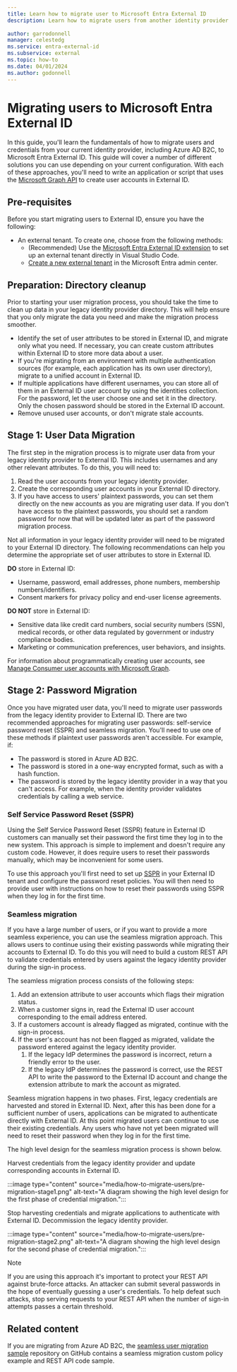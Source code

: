 ```yaml
---
title: Learn how to migrate user to Microsoft Entra External ID
description: Learn how to migrate users from another identity provider to Microsoft Entra External ID.
 
author: garrodonnell   
manager: celestedg
ms.service: entra-external-id
ms.subservice: external
ms.topic: how-to
ms.date: 04/01/2024
ms.author: godonnell
---
```


# Migrating users to Microsoft Entra External ID

In this guide, you'll learn the fundamentals of how to migrate users and credentials from your current identity provider, including Azure AD B2C, to Microsoft Entra External ID. This guide will cover a number of different solutions you can use depending on your current configuration. With each of these approaches, you'll need to write an application or script that uses the [Microsoft Graph API](/graph/api/resources/identity-network-access-overview) to create user accounts in External ID.

## Pre-requisites

Before you start migrating users to External ID, ensure you have the following:

- An external tenant. To create one, choose from the following methods:
  - (Recommended) Use the [Microsoft Entra External ID extension](https://aka.ms/ciamvscode/samples/marketplace) to set up an external tenant directly in Visual Studio Code.
  - [Create a new external tenant](how-to-create-external-tenant-portal.md) in the Microsoft Entra admin center.

## Preparation: Directory cleanup

Prior to starting your user migration process, you should take the time to clean up data in your legacy identity provider directory. This will help ensure that you only migrate the data you need and make the migration process smoother.

- Identify the set of user attributes to be stored in External ID, and migrate only what you need. If necessary, you can create custom attributes within External ID to store more data about a user.
- If you're migrating from an environment with multiple authentication sources (for example, each application has its own user directory), migrate to a unified account in External ID.
- If multiple applications have different usernames, you can store all of them in an External ID user account by using the identities collection. For the password, let the user choose one and set it in the directory. Only the chosen password should be stored in the External ID account.
- Remove unused user accounts, or don't migrate stale accounts.

## Stage 1: User Data Migration

The first step in the migration process is to migrate user data from your legacy identity provider to External ID. This includes usernames and any other relevant attributes. To do this, you will need to:

1. Read the user accounts from your legacy identity provider. 
1. Create the corresponding user accounts in your External ID directory.
1. If you have access to users' plaintext passwords, you can set them directly on the new accounts as you are migrating user data. If you don't have access to the plaintext passwords, you should set a random password for now that will be updated later as part of the password migration process. 

Not all information in your legacy identity provider will need to be migrated to your External ID directory. The following recommendations can help you determine the appropriate set of user attributes to store in External ID.

**DO** store in External ID:

- Username, password, email addresses, phone numbers, membership numbers/identifiers.
- Consent markers for privacy policy and end-user license agreements.

**DO NOT** store in External ID:

- Sensitive data like credit card numbers, social security numbers (SSN), medical records, or other data regulated by government or industry compliance bodies.
- Marketing or communication preferences, user behaviors, and insights.

For information about programmatically creating user accounts, see [Manage Consumer user accounts with Microsoft Graph](/graph/api/user-post-users?view=graph-rest-1.0&tabs=http#example-2-create-a-user-with-social-and-local-account-identities-in-azure-ad-b2c&preserve-view=true).  

## Stage 2: Password Migration

Once you have migrated user data, you'll need to migrate user passwords from the legacy identity provider to External ID. There are two recommended approaches for migrating user passwords: self-service password reset (SSPR) and seamless migration. You'll need to use one of these methods if plaintext user passwords aren't accessible. For example, if: 

- The password is stored in Azure AD B2C. 
- The password is stored in a one-way encrypted format, such as with a hash function. 
- The password is stored by the legacy identity provider in a way that you can't access. For example, when the identity provider validates credentials by calling a web service. 

### Self Service Password Reset (SSPR)

Using the Self Service Password Reset (SSPR) feature in External ID customers can manually set their password the first time they log in to the new system. This approach is simple to implement and doesn't require any custom code.  However, it does require users to reset their passwords manually, which may be inconvenient for some users.

To use this approach you'll first need to set up [SSPR](how-to-enable-password-reset-customers.md) in your External ID tenant and configure the password reset policies. You will then need to provide user with instructions on how to reset their passwords using SSPR when they log in for the first time.

### Seamless migration

If you have a large number of users, or if you want to provide a more seamless experience, you can use the seamless migration approach. This allows users to continue using their existing passwords while migrating their accounts to External ID. To do this you will need to build a custom REST API to validate credentials entered by users against the legacy identity provider during the sign-in process. 

The seamless migration process consists of the following steps:

1. Add an extension attribute to user accounts which flags their migration status. 
1. When a customer signs in, read the External ID user account corresponding to the email address entered. 
1. If a customers account is already flagged as migrated, continue with the sign-in process.
1. If the user's account has not been flagged as migrated, validate the password entered against the legacy identity provider. 
    1. If the legacy IdP determines the password is incorrect, return a friendly error to the user. 
    1. If the legacy IdP determines the password is correct, use the REST API to write the password to the External ID account and change the extension attribute to mark the account as migrated.

Seamless migration happens in two phases. First, legacy credentials are harvested and stored in External ID. Next, after this has been done for a sufficient number of users, applications can be migrated to authenticate directly with External ID. At this point migrated users can continue to use their existing credentials. Any users who have not yet been migrated will need to reset their password when they log in for the first time.

The high level design for the seamless migration process is shown below.

Harvest credentials from the legacy identity provider and update corresponding accounts in External ID.

:::image type="content" source="media/how-to-migrate-users/pre-migration-stage1.png" alt-text="A diagram showing the high level design for the first phase of credential migration.":::

Stop harvesting credentials and migrate applications to authenticate with External ID. Decommission the legacy identity provider.

:::image type="content" source="media/how-to-migrate-users/pre-migration-stage2.png" alt-text="A diagram showing the high level design for the second phase of credential migration.":::

> [!Note]
> If you are using this approach it's important to protect your REST API against brute-force attacks. An attacker can submit several passwords in the hope of eventually guessing a user's credentials. To help defeat such attacks, stop serving requests to your REST API when the number of sign-in attempts passes a certain threshold.

## Related content

If you are migrating from Azure AD B2C, the [seamless user migration sample](https://github.com/azure-ad-b2c/samples/tree/master/policies/migrate-to-entra-external-id-for-customers) repository on GitHub contains a seamless migration custom policy example and REST API code sample.
